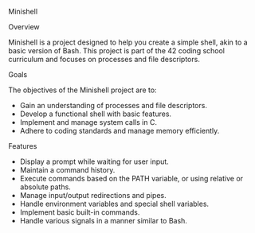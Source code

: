 Minishell

Overview

Minishell is a project designed to help you create a simple shell, akin to a basic version of Bash. This project is part of the 42 coding school curriculum and focuses on processes and file descriptors.

Goals

The objectives of the Minishell project are to:

- Gain an understanding of processes and file descriptors.
- Develop a functional shell with basic features.
- Implement and manage system calls in C.
- Adhere to coding standards and manage memory efficiently.

Features

- Display a prompt while waiting for user input.
- Maintain a command history.
- Execute commands based on the PATH variable, or using relative or absolute paths.
- Manage input/output redirections and pipes.
- Handle environment variables and special shell variables.
- Implement basic built-in commands.
- Handle various signals in a manner similar to Bash.
